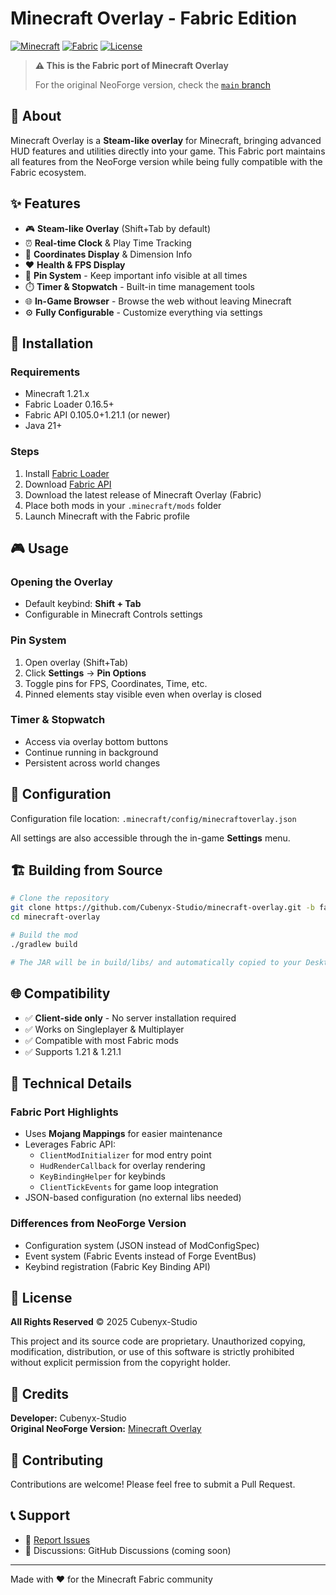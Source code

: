 # Minecraft Overlay - Fabric Edition

[![Minecraft](https://img.shields.io/badge/Minecraft-1.21.x-brightgreen.svg)](https://www.minecraft.net/)
[![Fabric](https://img.shields.io/badge/Fabric-0.16.5-blue.svg)](https://fabricmc.net/)
[![License](https://img.shields.io/badge/License-All%20Rights%20Reserved-red.svg)](https://github.com/Cubenyx-Studio/minecraft-overlay)

> **⚠️ This is the Fabric port of Minecraft Overlay**
> 
> For the original NeoForge version, check the [`main` branch](https://github.com/Cubenyx-Studio/minecraft-overlay/tree/main)

## 📖 About

Minecraft Overlay is a **Steam-like overlay** for Minecraft, bringing advanced HUD features and utilities directly into your game. This Fabric port maintains all features from the NeoForge version while being fully compatible with the Fabric ecosystem.

## ✨ Features

- 🎮 **Steam-like Overlay** (Shift+Tab by default)
- ⏰ **Real-time Clock** & Play Time Tracking
- 📍 **Coordinates Display** & Dimension Info
- ❤️ **Health & FPS Display**
- 📌 **Pin System** - Keep important info visible at all times
- ⏱️ **Timer & Stopwatch** - Built-in time management tools
- 🌐 **In-Game Browser** - Browse the web without leaving Minecraft
- ⚙️ **Fully Configurable** - Customize everything via settings

## 🚀 Installation

### Requirements
- Minecraft 1.21.x
- Fabric Loader 0.16.5+
- Fabric API 0.105.0+1.21.1 (or newer)
- Java 21+

### Steps
1. Install [Fabric Loader](https://fabricmc.net/use/)
2. Download [Fabric API](https://modrinth.com/mod/fabric-api)
3. Download the latest release of Minecraft Overlay (Fabric)
4. Place both mods in your `.minecraft/mods` folder
5. Launch Minecraft with the Fabric profile

## 🎮 Usage

### Opening the Overlay
- Default keybind: **Shift + Tab**
- Configurable in Minecraft Controls settings

### Pin System
1. Open overlay (Shift+Tab)
2. Click **Settings** → **Pin Options**
3. Toggle pins for FPS, Coordinates, Time, etc.
4. Pinned elements stay visible even when overlay is closed

### Timer & Stopwatch
- Access via overlay bottom buttons
- Continue running in background
- Persistent across world changes

## 🔧 Configuration

Configuration file location: `.minecraft/config/minecraftoverlay.json`

All settings are also accessible through the in-game **Settings** menu.

## 🏗️ Building from Source

```bash
# Clone the repository
git clone https://github.com/Cubenyx-Studio/minecraft-overlay.git -b fabric-1.21-migration
cd minecraft-overlay

# Build the mod
./gradlew build

# The JAR will be in build/libs/ and automatically copied to your Desktop
```

## 🌐 Compatibility

- ✅ **Client-side only** - No server installation required
- ✅ Works on Singleplayer & Multiplayer
- ✅ Compatible with most Fabric mods
- ✅ Supports 1.21 & 1.21.1

## 📝 Technical Details

### Fabric Port Highlights
- Uses **Mojang Mappings** for easier maintenance
- Leverages Fabric API:
  - `ClientModInitializer` for mod entry point
  - `HudRenderCallback` for overlay rendering
  - `KeyBindingHelper` for keybinds
  - `ClientTickEvents` for game loop integration
- JSON-based configuration (no external libs needed)

### Differences from NeoForge Version
- Configuration system (JSON instead of ModConfigSpec)
- Event system (Fabric Events instead of Forge EventBus)
- Keybind registration (Fabric Key Binding API)

## 📜 License

**All Rights Reserved** © 2025 Cubenyx-Studio

This project and its source code are proprietary. Unauthorized copying, modification, distribution, or use of this software is strictly prohibited without explicit permission from the copyright holder.

## 👥 Credits

**Developer:** Cubenyx-Studio  
**Original NeoForge Version:** [Minecraft Overlay](https://github.com/Cubenyx-Studio/minecraft-overlay)

## 🤝 Contributing

Contributions are welcome! Please feel free to submit a Pull Request.

## 📞 Support

- 🐛 [Report Issues](https://github.com/Cubenyx-Studio/minecraft-overlay/issues)
- 💬 Discussions: GitHub Discussions (coming soon)

---

Made with ❤️ for the Minecraft Fabric community

